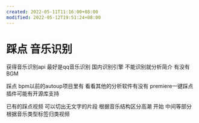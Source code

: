 ```yaml
---
created: 2022-05-11T11:16:00+08:00
modified: 2022-05-12T19:51:24+08:00
---
```


# 踩点 音乐识别

获得音乐识别api 最好是qq音乐识别 国内识别引擎
不能识别就分析简介 有没有BGM

踩点 bpm以前的autoup项目里有 看看其他的分析软件有没有 premiere一键踩点插件可能有开源库支持

已有的踩点视频 可以切出无文字的片段 根据音乐结构区分高潮 开始 中间等部分 根据音乐类型标签归类视频
